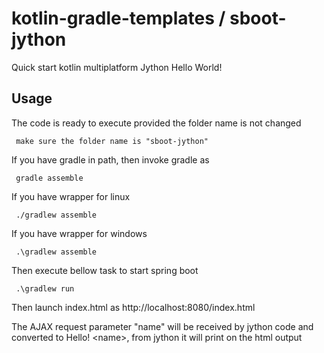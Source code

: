 # kotlin-gradle-templates / sboot-jython
Quick start kotlin multiplatform Jython Hello World!

## Usage
The code is ready to execute provided the folder name is not changed

     make sure the folder name is "sboot-jython"

If you have gradle in path, then invoke gradle as

     gradle assemble

If you have wrapper for linux

     ./gradlew assemble

If you have wrapper for windows

     .\gradlew assemble

Then execute bellow task to start spring boot

     .\gradlew run

Then launch index.html as http://localhost:8080/index.html
 
The AJAX request parameter "name" will be received by jython code and converted to 
Hello! &lt;name&gt;, from jython
it will print on the html output
